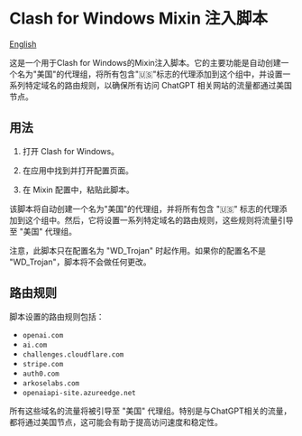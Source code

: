 # Clash for Windows Mixin 注入脚本
[English](README.md)

这是一个用于Clash for Windows的Mixin注入脚本。它的主要功能是自动创建一个名为"美国"的代理组，将所有包含"🇺🇸"标志的代理添加到这个组中，并设置一系列特定域名的路由规则，以确保所有访问 ChatGPT 相关网站的流量都通过美国节点。

## 用法

1. 打开 Clash for Windows。

2. 在应用中找到并打开配置页面。

3. 在 Mixin 配置中，粘贴此脚本。

该脚本将自动创建一个名为"美国"的代理组，并将所有包含 "🇺🇸" 标志的代理添加到这个组中。然后，它将设置一系列特定域名的路由规则，这些规则将流量引导至 "美国" 代理组。

注意，此脚本只在配置名为 "WD_Trojan" 时起作用。如果你的配置名不是 "WD_Trojan"，脚本将不会做任何更改。

## 路由规则

脚本设置的路由规则包括：

- `openai.com`
- `ai.com`
- `challenges.cloudflare.com`
- `stripe.com`
- `auth0.com`
- `arkoselabs.com`
- `openaiapi-site.azureedge.net`

所有这些域名的流量将被引导至 "美国" 代理组。特别是与ChatGPT相关的流量，都将通过美国节点，这可能会有助于提高访问速度和稳定性。